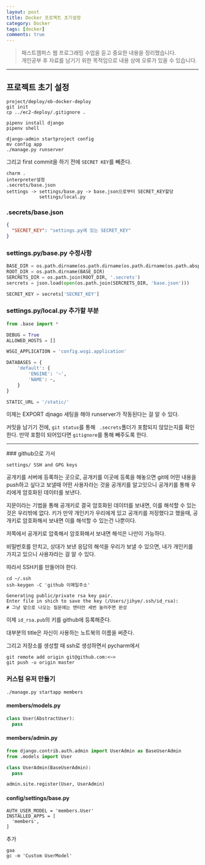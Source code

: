 ```yaml
---
layout: post
title: Docker 프로젝트 초기설정
category: Docker
tags: [docker]
comments: true
---
```


> 패스트캠퍼스 웹 프로그래밍 수업을 듣고 중요한 내용을 정리했습니다.     
개인공부 후 자료를 남기기 위한 목적임으로 내용 상에 오류가 있을 수 있습니다.      

<hr>

## 프로젝트 초기 설정
```
project/deploy/eb-docker-deploy
git init
cp ../ec2-deploy/.gitignore .

pipenv install django
pipenv shell

django-admin startproject config
mv config app
./manage.py runserver
```

그리고 first commit을 하기 전에 `SECRET KEY`를 빼준다.
```
charm .
interpreter설정
.secrets/base.json
settings -> settings/base.py -> base.json으로부터 SECRET_KEY할당
            settings/local.py
```

### .secrets/base.json

```json
{
  "SECRET_KEY": "settings.py에 있는 SECRET_KEY"
}
```

### settings.py/base.py 수정사항

```python
BASE_DIR = os.path.dirname(os.path.dirname(os.path.dirname(os.path.abspath(__file__))))
ROOT_DIR = os.path.dirname(BASE_DIR)
SERCRETS_DIR = os.path.join(ROOT_DIR, '.secrets')
sercrets = json.load(open(os.path.join(SERCRETS_DIR, 'base.json')))

SECRET_KEY = secrets['SECRET_KEY']
```

### settings.py/local.py 추가할 부분

```python
from .base import *

DEBUG = True
ALLOWED_HOSTS = []

WSGI_APPLICATION = 'config.wsgi.application'

DATABASES = {
    'default': {
        'ENGINE': '~',
        'NAME': ~,
    }
}

STATIC_URL = '/static/'
```

이제는 EXPORT djnago 세팅을 해야 runserver가 작동된다는 걸 알 수 있다.

커밋을 남기기 전에, `git status`를 통해 ` .secrets`폴더가 포함되지 않았는지를 확인한다. 만약 포함이 되어있다면 `gitignore`를 통해 빼주도록 한다.

<hr>
### github으로 가서

```
settings/ SSH and GPG keys
```
공개키를 서버에 등록하는 곳으로, 공개키를 이곳에 등록을 해놓으면 git에 어떤 내용을 push하고 싶다고 보낼때 어떤 사용자라는 것을 공개키를 알고잇으니 공개키를 통해 우리에게 암호화된 데이터를 보낸다.

지문이라는 기법을 통해 공개키로 결국 암호화된 데이터를 보내면, 이를 해석할 수 있는 것은 우리밖에 없다. 키가 만약 개인키가 우리에게 있고 공개키를 저장했다고 했을때, 공개키로 암호화해서 보내면 이를 해석할 수 있는건 나뿐이다.

저쪽에서 공개키로 압축해서 암호화해서 보내면 해석은 나만이 가능하다.

비밀번호를 안치고, 상대가 보낸 응답의 해석을 우리가 보낼 수 있으면, 내가 개인키를 가지고 있으니 사용자라는 걸 알 수 있다.

따라서 SSH키를 만들어야 한다.

```shell
cd ~/.ssh
ssh-keygen -C 'github 이메일주소'

Generating public/private rsa key pair.
Enter file in shich to save the key (/Users/jihye/.ssh/id_rsa):
# 그냥 앞으로 나오는 질문에는 엔터만 세번 눌러주면 완성
```

이제 `id_rsa.pub`의 키를 github에 등록해준다.

대부분의 title은 자신이 사용하는 노트북의 이름을 써준다.

그리고 저장소를 생성할 때 ssh로 생성하면서 pycharm에서

```shell
git remote add origin git@github.com:<~>
git push -u origin master
```

### 커스텀 유저 만들기

```shell
./manage.py startapp members
```

#### members/models.py

```python
class User(AbstractUser):
  pass
```

#### members/admin.py

```python
from django.contrib.auth.admin import UserAdmin as BaseUserAdmin
from .models import User

class UserAdmin(BaseUserAdmin):
  pass

admin.site.register(User, UserAdmin)
```

#### config/settings/base.py

```shell
AUTH_USER_MODEL = 'members.User'
INSTALLED_APPS = [
  'members',
]
```

추가

```shell
gaa
gc -m 'Custom UserModel'
```
